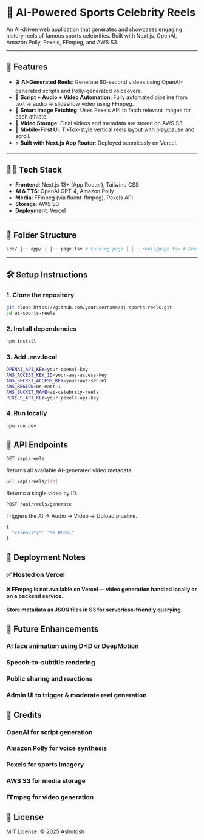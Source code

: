 # 🏏 AI-Powered Sports Celebrity Reels

An AI-driven web application that generates and showcases engaging history reels of famous sports celebrities. Built with Next.js, OpenAI, Amazon Polly, Pexels, FFmpeg, and AWS S3.



---

## 🚀 Features

- 🎬 **AI-Generated Reels**: Generate 60-second videos using OpenAI-generated scripts and Polly-generated voiceovers.
- 🧠 **Script + Audio + Video Automation**: Fully automated pipeline from text → audio → slideshow video using FFmpeg.
- 📸 **Smart Image Fetching**: Uses Pexels API to fetch relevant images for each athlete.
- 🧊 **Video Storage**: Final videos and metadata are stored on AWS S3.
- 📱 **Mobile-First UI**: TikTok-style vertical reels layout with play/pause and scroll.
- ⚡ **Built with Next.js App Router**: Deployed seamlessly on Vercel.

---

## 🧑‍💻 Tech Stack

- **Frontend**: Next.js 13+ (App Router), Tailwind CSS
- **AI & TTS**: OpenAI GPT-4, Amazon Polly
- **Media**: FFmpeg (via fluent-ffmpeg), Pexels API
- **Storage**: AWS S3
- **Deployment**: Vercel

---

## 📂 Folder Structure
```bash
src/ ├── app/ │ ├── page.tsx # Landing page │ ├── reels/page.tsx # Reels view │ └── api/reels/ # API routes (list, generate) ├── components/Reels.tsx # Reels UI component ├── libs/ # Helpers (tts, s3, pexels, video generation) └── data/ # Optional: placeholder data
```

---

## 🛠️ Setup Instructions

### 1. Clone the repository

```bash
git clone https://github.com/yourusername/ai-sports-reels.git
cd ai-sports-reels
```

### 2. Install dependencies

```bash
npm install
```
### 3. Add .env.local

```bash
OPENAI_API_KEY=your-openai-key
AWS_ACCESS_KEY_ID=your-aws-access-key
AWS_SECRET_ACCESS_KEY=your-aws-secret
AWS_REGION=us-east-1
AWS_BUCKET_NAME=ai-celebrity-reels
PEXELS_API_KEY=your-pexels-api-key
```
 ### 4. Run locally
 
```bash
npm run dev
```
## 🧪 API Endpoints

```bash
GET /api/reels
```
Returns all available AI-generated video metadata.
```bash
GET /api/reels/[id]
```
Returns a single video by ID.

```bash
POST /api/reels/generate
```
Triggers the AI → Audio → Video → Upload pipeline.

```bash
{
  "celebrity": "MS Dhoni"
}
```
## 🧾 Deployment Notes
### ✅ Hosted on Vercel

#### ❌ FFmpeg is not available on Vercel — video generation handled locally or on a backend service.

#### Store metadata as JSON files in S3 for serverless-friendly querying.

## 🧠 Future Enhancements
### AI face animation using D-ID or DeepMotion

### Speech-to-subtitle rendering

### Public sharing and reactions

### Admin UI to trigger & moderate reel generation

## 📸 Credits
### OpenAI for script generation

### Amazon Polly for voice synthesis

### Pexels for sports imagery

### AWS S3 for media storage

### FFmpeg for video generation

## 📜 License
MIT License. © 2025 Ashutosh




